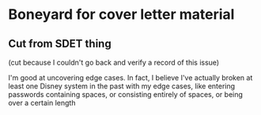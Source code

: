 # Boneyard for cover letter material

## Cut from SDET thing

(cut because I couldn't go back and verify a record of this issue)

I'm good at uncovering edge cases. In fact, I believe I've actually broken at least one Disney system in the past with my edge cases, like entering passwords containing spaces, or consisting entirely of spaces, or being over a certain length